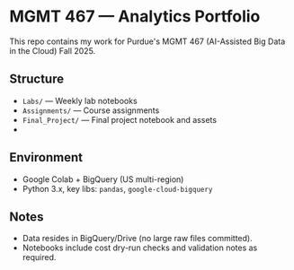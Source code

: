 # MGMT 467 — Analytics Portfolio
This repo contains my work for Purdue's MGMT 467 (AI-Assisted Big Data in the Cloud) Fall 2025.

## Structure
- `Labs/` — Weekly lab notebooks
- `Assignments/` — Course assignments
- `Final_Project/` — Final project notebook and assets
- 
## Environment
- Google Colab + BigQuery (US multi-region)
- Python 3.x, key libs: `pandas`, `google-cloud-bigquery`

## Notes
- Data resides in BigQuery/Drive (no large raw files committed).
- Notebooks include cost dry-run checks and validation notes as required.
